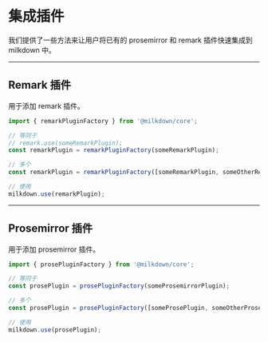 # 集成插件

我们提供了一些方法来让用户将已有的 prosemirror 和 remark 插件快速集成到 milkdown 中。

---

## Remark 插件

用于添加 remark 插件。

```typescript
import { remarkPluginFactory } from '@milkdown/core';

// 等同于
// remark.use(someRemarkPlugin);
const remarkPlugin = remarkPluginFactory(someRemarkPlugin);

// 多个
const remarkPlugin = remarkPluginFactory([someRemarkPlugin, someOtherRemarkPlugin]);

// 使用
milkdown.use(remarkPlugin);
```

---

## Prosemirror 插件

用于添加 prosemirror 插件。

```typescript
import { prosePluginFactory } from '@milkdown/core';

// 等同于
const prosePlugin = prosePluginFactory(someProsemirrorPlugin);

// 多个
const prosePlugin = prosePluginFactory([someProsePlugin, someOtherProsePlugin]);

// 使用
milkdown.use(prosePlugin);
```
